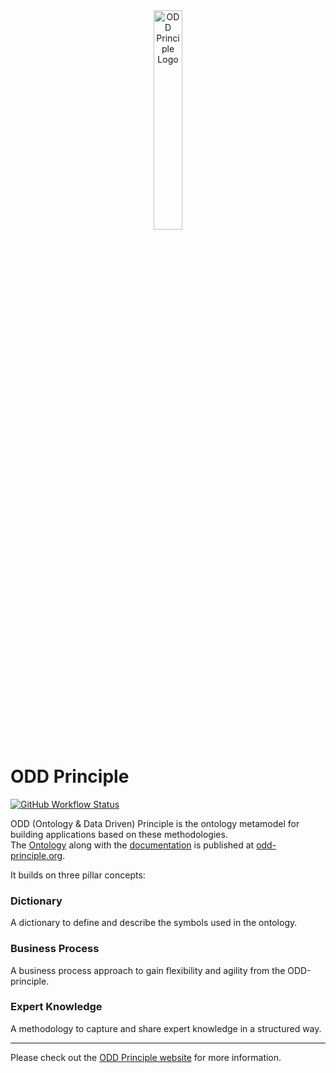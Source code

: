 <div align="center">
<img src="https://odd-principle.org/icons/odd-frame.png" width="30%" alt="ODD Principle Logo" />
</div>

# ODD Principle

[![GitHub Workflow Status](https://img.shields.io/github/workflow/status/livereader/odd-principle/Deploy?label=docs)](https://odd-principle.org)

ODD (Ontology & Data Driven) Principle is the ontology metamodel for building applications based on these methodologies.  
The [Ontology](https://odd-principle.org/odd-principle.owl) along with the [documentation](https://odd-principle.org) is published at [odd-principle.org](https://odd-principle.org).

It builds on three pillar concepts:

### Dictionary

A dictionary to define and describe the symbols used in the ontology.

### Business Process

A business process approach to gain flexibility and agility from the ODD-principle.

### Expert Knowledge

A methodology to capture and share expert knowledge in a structured way.

---

Please check out the [ODD Principle website](https://odd-principle.org) for more information.
